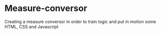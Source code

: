 # Measure-conversor
Creating a measure conversor  in order to train logic and put in motion some HTML, CSS and Javascript
